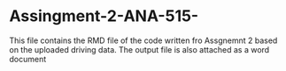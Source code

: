 # Assingment-2-ANA-515-
This file contains the RMD file of the code written fro Assgnemnt 2 based on the uploaded driving data. The output file is also attached as a word document
